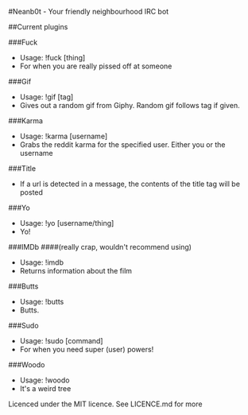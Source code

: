 #Neanb0t - Your friendly neighbourhood IRC bot

##Current plugins

###Fuck
- Usage: !fuck [thing]
- For when you are really pissed off at someone 

###Gif
- Usage: !gif [tag]
- Gives out a random gif from Giphy. Random gif follows tag if given. 

###Karma
- Usage: !karma [username]
- Grabs the reddit karma for the specified user. Either you or the username

###Title
- If a url is detected in a message, the contents of the title tag will be posted

###Yo
- Usage: !yo [username/thing]
- Yo!

###IMDb
####(really crap, wouldn't recommend using)
- Usage: !imdb <film>
- Returns information about the film

###Butts
- Usage: !butts
- Butts.

###Sudo
- Usage: !sudo [command]
- For when you need super (user) powers!

###Woodo
- Usage: !woodo
- It's a weird tree


Licenced under the MIT licence. See LICENCE.md for more
